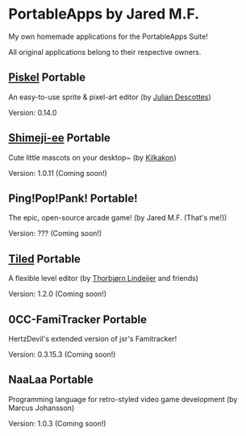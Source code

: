 # PortableApps by Jared M.F.
My own homemade applications for the PortableApps Suite!

All original applications belong to their respective owners.
## [Piskel](https://piskelapp.com) Portable
An easy-to-use sprite & pixel-art editor (by [Julian Descottes](https://github.com/piskelapp))

Version: 0.14.0
## [Shimeji-ee](https://kilkakon.com/shimeji) Portable
Cute little mascots on your desktop~ (by [Kilkakon](https://kilkakon.com))

Version: 1.0.11 (Coming soon!)
## Ping!Pop!Pank! Portable!
The epic, open-source arcade game! (by Jared M.F. (That's me!))

Version: ??? (Coming soon!)
## [Tiled](https://mapeditor.org) Portable
A flexible level editor (by [Thorbjørn Lindeijer](https://github.com/bjorn) and friends)

Version: 1.2.0 (Coming soon!)
## 0CC-FamiTracker Portable
HertzDevil's extended version of jsr's Famitracker!

Version: 0.3.15.3 (Coming soon!)
## NaaLaa Portable
Programming language for retro-styled video game development (by Marcus Johansson)

Version: 1.0.3 (Coming soon!)
